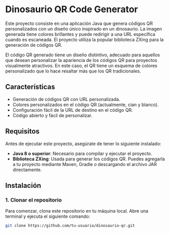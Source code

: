 # Dinosaurio QR Code Generator

Este proyecto consiste en una aplicación Java que genera códigos QR personalizados con un diseño único inspirado en un dinosaurio. La imagen generada tiene colores brillantes y puede redirigir a una URL específica cuando es escaneada. El proyecto utiliza la popular biblioteca ZXing para la generación de códigos QR.

El código QR generado tiene un diseño distintivo, adecuado para aquellos que desean personalizar la apariencia de los códigos QR para proyectos visualmente atractivos. En este caso, el QR tiene un esquema de colores personalizado que lo hace resaltar más que los QR tradicionales.

## Características

- Generación de códigos QR con URL personalizada.
- Colores personalizados en el código QR (actualmente, cian y blanco).
- Configuración fácil de la URL de destino en el código QR.
- Código abierto y fácil de personalizar.

## Requisitos

Antes de ejecutar este proyecto, asegúrate de tener lo siguiente instalado:

- **Java 8 o superior**: Necesario para compilar y ejecutar el proyecto.
- **Biblioteca ZXing**: Usada para generar los códigos QR. Puedes agregarla a tu proyecto mediante Maven, Gradle o descargando el archivo JAR directamente.

## Instalación

### 1. Clonar el repositorio

Para comenzar, clona este repositorio en tu máquina local. Abre una terminal y ejecuta el siguiente comando:

```bash
git clone https://github.com/tu-usuario/dinosaurio-qr.git

